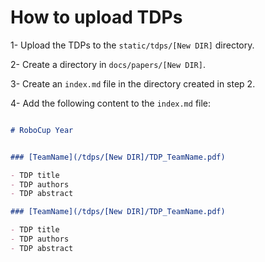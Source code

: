 # How to upload TDPs

1- Upload the TDPs to the `static/tdps/[New DIR]` directory.

2- Create a directory in `docs/papers/[New DIR]`.

3- Create an `index.md` file in the directory created in step 2.

4- Add the following content to the `index.md` file:

```markdown

# RoboCup Year


### [TeamName](/tdps/[New DIR]/TDP_TeamName.pdf)

- TDP title
- TDP authors
- TDP abstract

### [TeamName](/tdps/[New DIR]/TDP_TeamName.pdf)

- TDP title
- TDP authors
- TDP abstract

```
